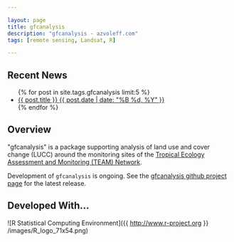 ```yaml
---

layout: page
title: gfcanalysis
description: "gfcanalysis - azvoleff.com"
tags: [remote sensing, Landsat, R]

---
```


## Recent News
<ul class="post-list">
{% for post in site.tags.gfcanalysis limit:5 %} 
  <li><article><a href="{{ site.url }}{{ post.url }}">{{ post.title }} <span class="entry-date"><time datetime="{{ post.date | date_to_xmlschema }}">{{ post.date | date: "%B %d, %Y" }}</time></span></a></article></li>
{% endfor %}
</ul>

## Overview
"gfcanalysis" is a package supporting analysis of land use and cover change 
(LUCC) around the monitoring sites of the [Tropical Ecology Assessment and 
Monitoring (TEAM) Network](http://www.teamnetwork.org).

Development of `gfcanalysis` is ongoing. See the [gfcanalysis github project 
page](https://github.com/azvoleff/gfcanalysis) for the latest release.

## Developed With...
![R Statistical Computing Environment]({{ http://www.r-project.org }} /images/R_logo_71x54.png)
